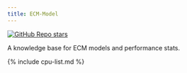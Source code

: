 ```yaml
---
title: ECM-Model 
---
```


[![GitHub Repo stars](https://img.shields.io/github/stars/RRZE-HPC/ECM-Model?style=social)](https://github.com/RRZE-HPC/ECM-Model)

A knowledge base for ECM models and performance stats.


{% include cpu-list.md %}

<!--
## Basic machine model stats
{% include in-core.md %}

&nbsp;  
&nbsp;  
&nbsp;  

{% include memory.md %}
-->

